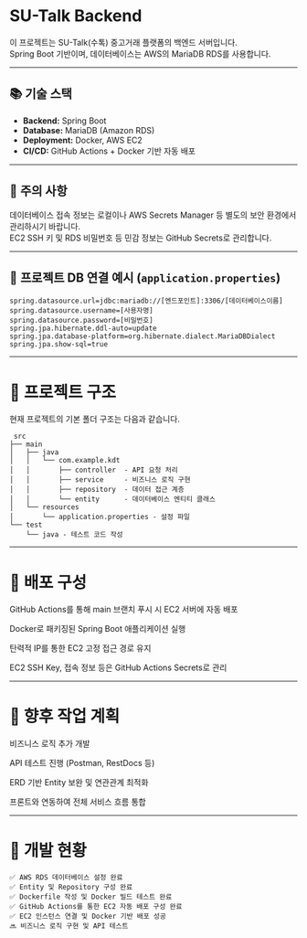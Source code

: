 # SU-Talk Backend

이 프로젝트는 SU-Talk(수톡) 중고거래 플랫폼의 백엔드 서버입니다.  
Spring Boot 기반이며, 데이터베이스는 AWS의 MariaDB RDS를 사용합니다.

---

## 📚 기술 스택

- **Backend:** Spring Boot
- **Database:** MariaDB (Amazon RDS)
- **Deployment:** Docker, AWS EC2
- **CI/CD:** GitHub Actions + Docker 기반 자동 배포

---

## 🚩 주의 사항

데이터베이스 접속 정보는 로컬이나 AWS Secrets Manager 등 별도의 보안 환경에서 관리하시기 바랍니다.  
EC2 SSH 키 및 RDS 비밀번호 등 민감 정보는 GitHub Secrets로 관리합니다.

---

## 🔧 프로젝트 DB 연결 예시 (`application.properties`)

```properties
spring.datasource.url=jdbc:mariadb://[엔드포인트]:3306/[데이터베이스이름]
spring.datasource.username=[사용자명]
spring.datasource.password=[비밀번호]
spring.jpa.hibernate.ddl-auto=update
spring.jpa.database-platform=org.hibernate.dialect.MariaDBDialect
spring.jpa.show-sql=true
```

---

# 📁 프로젝트 구조
현재 프로젝트의 기본 폴더 구조는 다음과 같습니다.

```
 src
├── main
│   ├── java
│   │   └── com.example.kdt
│   │       ├── controller  - API 요청 처리
│   │       ├── service     - 비즈니스 로직 구현
│   │       ├── repository  - 데이터 접근 계층
│   │       └── entity      - 데이터베이스 엔티티 클래스
│   └── resources
│       └── application.properties - 설정 파일
└── test
    └── java - 테스트 코드 작성
```
---

# 🚀 배포 구성
GitHub Actions를 통해 main 브랜치 푸시 시 EC2 서버에 자동 배포

Docker로 패키징된 Spring Boot 애플리케이션 실행

탄력적 IP를 통한 EC2 고정 접근 경로 유지

EC2 SSH Key, 접속 정보 등은 GitHub Actions Secrets로 관리

---

# 🚧 향후 작업 계획
비즈니스 로직 추가 개발

API 테스트 진행 (Postman, RestDocs 등)

ERD 기반 Entity 보완 및 연관관계 최적화

프론트와 연동하여 전체 서비스 흐름 통합

---

# 📌 개발 현황

```
✅ AWS RDS 데이터베이스 설정 완료
✅ Entity 및 Repository 구성 완료
✅ Dockerfile 작성 및 Docker 빌드 테스트 완료
✅ GitHub Actions를 통한 EC2 자동 배포 구성 완료
✅ EC2 인스턴스 연결 및 Docker 기반 배포 성공
🔜 비즈니스 로직 구현 및 API 테스트

```
